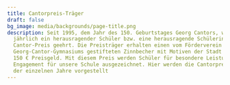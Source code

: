 ```yaml
---
title: Cantorpreis-Träger
draft: false
bg_image: media/backgrounds/page-title.png
description: Seit 1995, dem Jahr des 150. Geburtstages Georg Cantors, wird
  jährlich ein herausragender Schüler bzw. eine herausragende Schülerin mit dem
  Cantor-Preis geehrt. Die Preisträger erhalten einen vom Förderverein des
  Georg-Cantor-Gymnasiums gestifteten Zinnbecher mit Motiven der Stadt Halle und
  150 € Preisgeld. Mit diesem Preis werden Schüler für besondere Leistungen und
  Engagement für unsere Schule ausgezeichnet. Hier werden die Cantorpreis-Träger
  der einzelnen Jahre vorgestellt
---
```

